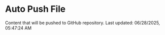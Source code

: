 # Auto Push File

Content that will be pushed to GitHub repository.
Last updated: 06/28/2025, 05:47:24 AM